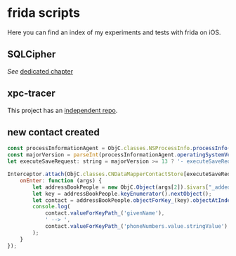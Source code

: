 # frida scripts

Here you can find an index of my experiments and tests with frida on iOS.

## SQLCipher

_See_ [dedicated chapter](sqlcipher/)

## xpc-tracer

This project has an [independent repo](https://github.com/miticollo/xpc-tracer).

## new contact created

```javascript
const processInformationAgent = ObjC.classes.NSProcessInfo.processInfo() // this is a shared object between processes
const majorVersion = parseInt(processInformationAgent.operatingSystemVersion()[0])
let executeSaveRequest: string = majorVersion >= 13 ? '- executeSaveRequest:response:authorizationContext:error:' : '- executeSaveRequest:response:error:';

Interceptor.attach(ObjC.classes.CNDataMapperContactStore[executeSaveRequest].implementation, {
    onEnter: function (args) {
        let addressBookPeople = new ObjC.Object(args[2]).$ivars["_addedContactsByIdentifier"]; // __NSDictionaryM
        let key = addressBookPeople.keyEnumerator().nextObject();
        let contact = addressBookPeople.objectForKey_(key).objectAtIndex_(0);
        console.log(
            contact.valueForKeyPath_('givenName'),
            ' --> ',
            contact.valueForKeyPath_('phoneNumbers.value.stringValue').objectAtIndex_(0)
        );
    }
});
```